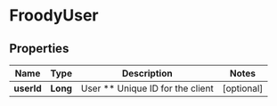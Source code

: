 
# FroodyUser

## Properties
Name | Type | Description | Notes
------------ | ------------- | ------------- | -------------
**userId** | **Long** | User ** Unique ID for the client |  [optional]



